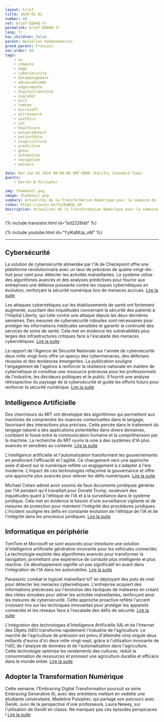 ```yaml
---
layout: brief
title: 2024-01-01
number: 48
ref: brief-EDW48-fr
permalink: brief-EDW48-fr
lang: fr
has_children: false
parent: Nouvelles hebdomadaires
grand_parent: Français
nav_order: 48
tags:
    - ai
    - compute
    - edge
    - cybersecurity
    - datamanagement
    - advancedcomms
    - edgecompute
    - digitaltransform
    - nsacyber
    - aics
    - tomtom
    - microsoft
    - mitresearch
    - aiethics
    - iot
    - healthcare
    - malwaredetect
    - patientdata
    - aiagriculture
    - predictive
    - genai
    - automation
    - navigation
    - malware

date: Mon Jan 01 2024 00:00:00 GMT-0800 (Pacific Standard Time)
guests:
    - Darren W Pulsipher

img: thumbnail.png
image: thumbnail.png
summary: Actualités de la Transformation Numérique pour la semaine du 1er janvier 2024, couvrant la cybersécurité, l'intelligence artificielle et l'informatique en périphérie. Les sujets comprennent l'IoT et l'IA dans l'agriculture, les politiciens trompés par les hallucinations générées par l'IA, et les cyberattaques visant le secteur de la santé.
video: https://youtu.be/YylKqNUp_xM
description: Actualités de la Transformation Numérique pour la semaine du 1er janvier 2024, couvrant la cybersécurité, l'intelligence artificielle et l'informatique en périphérie. Les sujets comprennent l'IoT et l'IA dans l'agriculture, les politiciens trompés par les hallucinations générées par l'IA, et les cyberattaques visant le secteur de la santé.
---
```



{% include transistor.html id="bd2226dd" %}



{% include youtube.html id="YylKqNUp_xM" %}


---

## Cybersécurité



La solution de cybersécurité alimentée par l'IA de Checkpoint offre une plateforme révolutionnaire avec un taux de précision de quatre-vingt-dix-huit pour cent pour détecter les activités malveillantes. Le système utilise des algorithmes avancés et des analyses prédictives pour fournir aux entreprises une défense puissante contre les risques cybernétiques en évolution, renforçant la sécurité numérique lors de menaces accrues. [Lire la suite](https://fortune.com/2023/12/29/ai-cybersecurity-checkpoint/)



Les attaques cybernétiques sur les établissements de santé ont fortement augmenté, suscitant des inquiétudes concernant la sécurité des patients à l'Hôpital Liberty, qui lutte contre une attaque depuis les deux dernières semaines. Des mesures de cybersécurité robustes sont nécessaires pour protéger les informations médicales sensibles et garantir la continuité des services de soins de santé. Cela met en évidence les vulnérabilités plus larges des infrastructures critiques face à l'escalade des menaces cybernétiques. [Lire la suite](https://www.kctv5.com/2023/12/30/liberty-hospital-staff-worries-patients-are-jeopardy-if-cyber-security-incident-drags/)



Le rapport de l'Agence de Sécurité Nationale sur l'année de cybersécurité deux mille vingt-trois offre un aperçu des cybermenaces, des défenses réussies et des tendances émergentes. La publication souligne l'engagement de l'agence à renforcer la résilience nationale en matière de cybernétique et constitue une ressource précieuse pour les professionnels de l'industrie, les décideurs politiques et le public. Il fournit une analyse rétrospective du paysage de la cybersécurité et guide les efforts futurs pour renforcer la sécurité numérique. [Lire la suite](https://www.nsa.gov/Press-Room/Press-Releases-Statements/Press-Release-View/Article/3621654/nsa-publishes-2023-cybersecurity-year-in-review/)

## Intelligence Artificielle



Des chercheurs du MIT ont développé des algorithmes qui permettent aux machines de comprendre les nuances contextuelles dans le langage, favorisant des interactions plus précises. Cette percée dans le traitement du langage naturel a des applications potentielles dans divers domaines, comblant le fossé entre la communication humaine et la compréhension par la machine. La recherche du MIT ouvre la voie à des systèmes d'IA plus avancés et sensibles au contexte. [Lire la suite](https://news.mit.edu/2023/leveraging-language-understand-machines-1222)



L'intelligence artificielle et l'automatisation transforment les gouvernements en améliorant l'efficacité et l'agilité. Ce changement vers une approche axée d'abord sur le numérique reflète un engagement à s'adapter à l'ère moderne. L'impact de ces technologies refaçonne la gouvernance et offre une approche plus avancée pour relever les défis numériques. [Lire la suite](https://federalnewsnetwork.com/commentary/2023/12/navigating-the-era-of-innovation-how-artificial-intelligence-and-automation-are-driving-a-digital-first-government/)



Michael Cohen admet avoir soumis de faux documents juridiques générés par l'IA pendant qu'il travaillait pour Donald Trump, soulevant des inquiétudes quant à l'éthique de l'IA et à la surveillance dans le système juridique. Cela met en évidence le besoin d'une surveillance vigilante et de mesures de protection pour maintenir l'intégrité des procédures juridiques. L'incident souligne les défis en constante évolution de l'éthique de l'IA et de l'intégrité dans les processus juridiques. [Lire la suite](https://www.nbcnews.com/politics/politics-news/michael-cohen-says-unknowingly-submitted-fake-ai-generated-legal-cases-rcna131631)

## Informatique en périphérie



TomTom et Microsoft se sont associés pour introduire une solution d'intelligence artificielle générative innovante pour les véhicules connectés. La technologie exploite des algorithmes avancés pour transformer la navigation, promettant une expérience de conduite plus intelligente et plus réactive. Ce développement signifie un pas significatif en avant dans l'intégration de l'IA dans les automobiles. [Lire la suite](https://www.iottechnews.com/news/2023/dec/19/tomtom-microsoft-unveil-generative-ai-connected-vehicles/)



Panasonic combat le logiciel malveillant IoT en déployant des pots de miel pour détecter les menaces cybernétiques. L'entreprise acquiert des informations précieuses sur l'évolution des tactiques de malwares en créant des cibles simulées pour attirer les activités malveillantes, renforçant ainsi les mesures de cybersécurité. Cette approche proactive reflète l'accent croissant mis sur les techniques innovantes pour protéger les appareils connectés et les réseaux face à l'escalade des défis de sécurité. [Lire la suite](https://www.wired.com/story/panasonic-iot-malware-honeypots/)



L'intégration des technologies d'Intelligence Artificielle (IA) et de l'Internet des Objets (IdO) transforme rapidement l'industrie de l'agriculture. Le marché de l'agriculture de précision est prévu d'atteindre cinq virgule deux milliards d'euros d'ici deux mille vingt-sept, grâce à l'utilisation innovante de l'IdO, de l'analyse de données et de l'automatisation dans l'agriculture. Cette technologie optimise les rendements des cultures, réduit la consommation de ressources et promeut une agriculture durable et efficace dans le monde entier. [Lire la suite](https://iotbusinessnews.com/2023/12/22/53545-the-precision-agriculture-market-to-reach-e-5-2-billion-worldwide-in-2027/)

## Adopter la Transformation Numérique



Cette semaine, l'Embracing Digital Transformation poursuit sa série Embracing Generative AI, avec des entretiens mettant en vedette une étudiante universitaire, Madeline Pulsipher, qui partage son parcours avec GenAI, suivi de la perspective d'une professeure, Laura Newey, sur l'utilisation de GenAI en classe. Ne manquez pas ces épisodes perspicaces ! [Lire la suite](https://www.embracingdigital.org)


